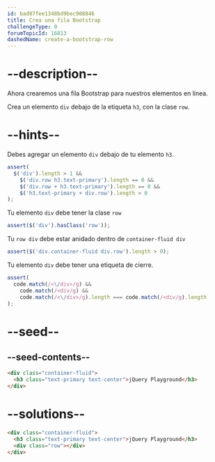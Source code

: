 ```yaml
---
id: bad87fee1348bd9bec908846
title: Crea una fila Bootstrap
challengeType: 0
forumTopicId: 16813
dashedName: create-a-bootstrap-row
---
```


# --description--

Ahora crearemos una fila Bootstrap para nuestros elementos en línea.

Crea un elemento `div` debajo de la etiqueta `h3`, con la clase `row`.

# --hints--

Debes agregar un elemento `div` debajo de tu elemento `h3`.

```js
assert(
  $('div').length > 1 &&
    $('div.row h3.text-primary').length == 0 &&
    $('div.row + h3.text-primary').length == 0 &&
    $('h3.text-primary + div.row').length > 0
);
```

Tu elemento `div` debe tener la clase `row`

```js
assert($('div').hasClass('row'));
```

Tu `row div` debe estar anidado dentro de `container-fluid div`

```js
assert($('div.container-fluid div.row').length > 0);
```

Tu elemento `div` debe tener una etiqueta de cierre.

```js
assert(
  code.match(/<\/div>/g) &&
    code.match(/<div/g) &&
    code.match(/<\/div>/g).length === code.match(/<div/g).length
);
```

# --seed--

## --seed-contents--

```html
<div class="container-fluid">
  <h3 class="text-primary text-center">jQuery Playground</h3>
</div>
```

# --solutions--

```html
<div class="container-fluid">
  <h3 class="text-primary text-center">jQuery Playground</h3>
  <div class="row"></div>
</div>
```
